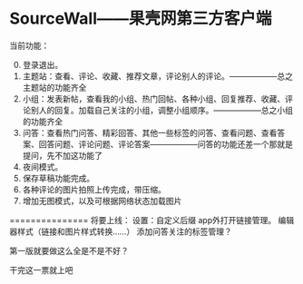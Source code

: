 SourceWall——果壳网第三方客户端
==========
当前功能：

 0. 登录退出。
 1. 主题站：查看、评论、收藏、推荐文章，评论别人的评论。——————总之主题站的功能齐全
 2. 小组：发表新帖，查看我的小组、热门回帖、各种小组、回复推荐、收藏、评论别人的回复。加载自己关注的小组，调整小组顺序。——————总之小组的功能齐全
 3. 问答：查看热门问答、精彩回答、其他一些标签的问答、查看问题、查看答案、回答问题、评论问题、评论答案——————问答的功能还差一个那就是提问，先不加这功能了
 4. 夜间模式。
 5. 保存草稿功能完成。
 6. 各种评论的图片拍照上传完成，带压缩。
 7. 增加无图模式，以及可根据网络状态加载图片

===============
将要上线：
设置：自定义后缀
app外打开链接管理。
编辑器样式（链接和图片样式转换……）
添加问答关注的标签管理？

第一版就要做这么全是不是不好？

干完这一票就上吧